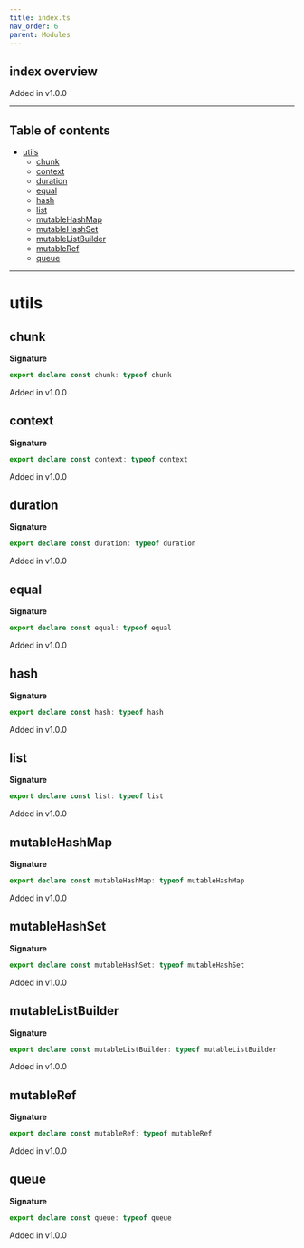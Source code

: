 ```yaml
---
title: index.ts
nav_order: 6
parent: Modules
---
```


## index overview

Added in v1.0.0

---

<h2 class="text-delta">Table of contents</h2>

- [utils](#utils)
  - [chunk](#chunk)
  - [context](#context)
  - [duration](#duration)
  - [equal](#equal)
  - [hash](#hash)
  - [list](#list)
  - [mutableHashMap](#mutablehashmap)
  - [mutableHashSet](#mutablehashset)
  - [mutableListBuilder](#mutablelistbuilder)
  - [mutableRef](#mutableref)
  - [queue](#queue)

---

# utils

## chunk

**Signature**

```ts
export declare const chunk: typeof chunk
```

Added in v1.0.0

## context

**Signature**

```ts
export declare const context: typeof context
```

Added in v1.0.0

## duration

**Signature**

```ts
export declare const duration: typeof duration
```

Added in v1.0.0

## equal

**Signature**

```ts
export declare const equal: typeof equal
```

Added in v1.0.0

## hash

**Signature**

```ts
export declare const hash: typeof hash
```

Added in v1.0.0

## list

**Signature**

```ts
export declare const list: typeof list
```

Added in v1.0.0

## mutableHashMap

**Signature**

```ts
export declare const mutableHashMap: typeof mutableHashMap
```

Added in v1.0.0

## mutableHashSet

**Signature**

```ts
export declare const mutableHashSet: typeof mutableHashSet
```

Added in v1.0.0

## mutableListBuilder

**Signature**

```ts
export declare const mutableListBuilder: typeof mutableListBuilder
```

Added in v1.0.0

## mutableRef

**Signature**

```ts
export declare const mutableRef: typeof mutableRef
```

Added in v1.0.0

## queue

**Signature**

```ts
export declare const queue: typeof queue
```

Added in v1.0.0
